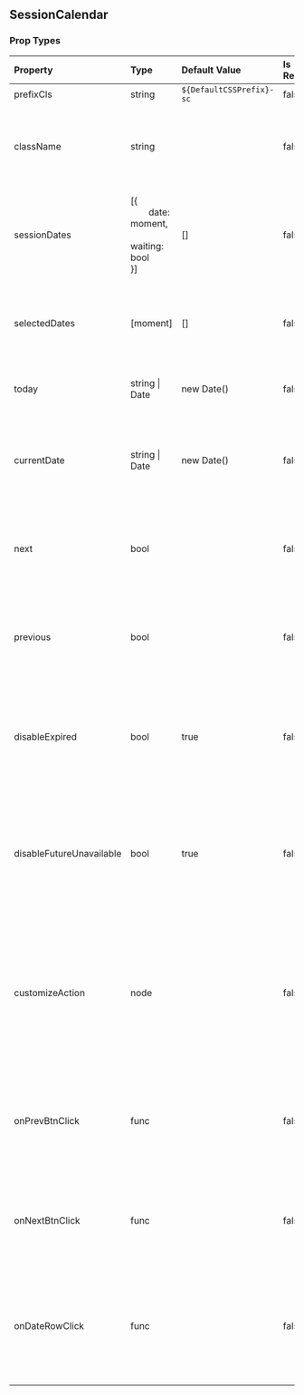 ## SessionCalendar 



### Prop Types
Property | Type | Default Value | Is Required | Description
:--- | :--- | :--- | :--- | :---
prefixCls|string|`${DefaultCSSPrefix}-sc`|false|&ensp;
className|string|&ensp;|false|class names which were applied to component container div.
sessionDates|[{<br>&emsp;&emsp;date: moment,<br>&emsp;&emsp;waiting: bool<br>}]|[]|false|session date object array determine which month could be displayed.
selectedDates|[moment]|[]|false|selected session date array determine which date were selected.
today|string &#124; Date|new Date()|false|today determines which day is today.
currentDate|string &#124; Date|new Date()|false|current date determines the default display date of session calendar.
next|bool|&ensp;|false|next determines the next month button active state.
previous|bool|&ensp;|false|previous determines the previous month button active state.
disableExpired|bool|true|false|disable expired determines the day before today would be rendered as disabled.
disableFutureUnavailable|bool|true|false|disabled future unavailable determines the day after the last session date would be rendered as disabled.
customizeAction|node|&ensp;|false|customize action is a react component node which would be rendered at the right side of session calendar control actions.
onPrevBtnClick|func|&ensp;|false|the handler function which would be triggered when previous button were clicked.
onNextBtnClick|func|&ensp;|false|the handler function which would be triggered when next button were clicked.
onDateRowClick|func|&ensp;|false|the handler function which would be trigger when the row of week date were clicked.